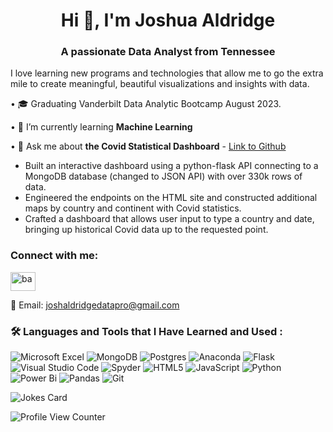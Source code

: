 <h1 align="center">Hi 👋, I'm Joshua Aldridge</h1>
<h3 align="center">A passionate Data Analyst from Tennessee</h3>

I love learning new programs and technologies that allow me to go the extra mile to create meaningful, beautiful visualizations and insights with data.

• :mortar_board: Graduating Vanderbilt Data Analytic Bootcamp August 2023.

• 🌱 I’m currently learning **Machine Learning**

• 💬 Ask me about **the Covid Statistical Dashboard** - [Link to Github](https://github.com/B-Aldridge/Covid-Statistical-Dashboard)

- Built an interactive dashboard using a python-flask API connecting to a MongoDB database (changed to JSON API) with over 330k rows of data.
- Engineered the endpoints on the HTML site and constructed additional maps by country and continent with Covid statistics.
- Crafted a dashboard that allows user input to type a country and date, bringing up historical Covid data up to the requested point.

<h3 align="left">Connect with me:</h3>
<p align="left">
<a href="https://www.linkedin.com/in/josh-blake-aldridge/" target="blank"><img align="center" src="https://raw.githubusercontent.com/rahuldkjain/github-profile-readme-generator/master/src/images/icons/Social/linked-in-alt.svg" alt="ba" height="30" width="40" /></a>
  
📧 Email: [joshaldridgedatapro@gmail.com](mailto:joshaldridgedatapro@gmail.com)

</p>


### :hammer_and_wrench: Languages and Tools that I Have Learned and Used :

![Microsoft Excel](https://img.shields.io/badge/Microsoft_Excel-217346?style=for-the-badge&logo=microsoft-excel&logoColor=white)
![MongoDB](https://img.shields.io/badge/MongoDB-%234ea94b.svg?style=for-the-badge&logo=mongodb&logoColor=white)
![Postgres](https://img.shields.io/badge/postgres-%23316192.svg?style=for-the-badge&logo=postgresql&logoColor=white)
![Anaconda](https://img.shields.io/badge/Anaconda-%2344A833.svg?style=for-the-badge&logo=anaconda&logoColor=white)
![Flask](https://img.shields.io/badge/flask-%23000.svg?style=for-the-badge&logo=flask&logoColor=white)
![Visual Studio Code](https://img.shields.io/badge/Visual%20Studio%20Code-0078d7.svg?style=for-the-badge&logo=visual-studio-code&logoColor=white)
![Spyder](https://img.shields.io/badge/Spyder-838485?style=for-the-badge&logo=spyder%20ide&logoColor=maroon)
![HTML5](https://img.shields.io/badge/html5-%23E34F26.svg?style=for-the-badge&logo=html5&logoColor=white)
![JavaScript](https://img.shields.io/badge/javascript-%23323330.svg?style=for-the-badge&logo=javascript&logoColor=%23F7DF1E)
![Python](https://img.shields.io/badge/python-3670A0?style=for-the-badge&logo=python&logoColor=ffdd54)
![Power Bi](https://img.shields.io/badge/power_bi-F2C811?style=for-the-badge&logo=powerbi&logoColor=black)
![Pandas](https://img.shields.io/badge/pandas-%23150458.svg?style=for-the-badge&logo=pandas&logoColor=white)
![Git](https://img.shields.io/badge/git-%23F05033.svg?style=for-the-badge&logo=git&logoColor=white)


![Jokes Card](https://readme-jokes.vercel.app/api)



![Profile View Counter](https://komarev.com/ghpvc/?username=B-Aldridge)

